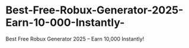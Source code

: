 # Best-Free-Robux-Generator-2025-Earn-10-000-Instantly-
Best Free Robux Generator 2025 – Earn 10,000 Instantly!
